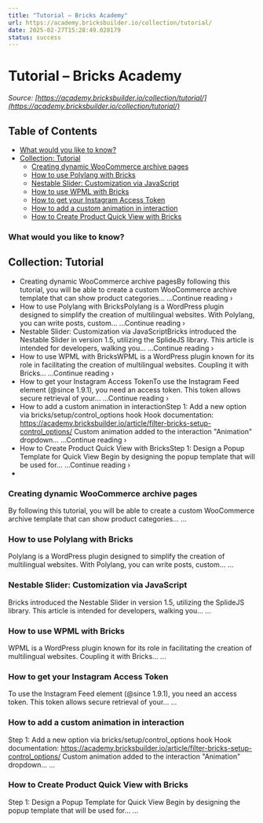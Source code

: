 ```yaml
---
title: "Tutorial – Bricks Academy"
url: https://academy.bricksbuilder.io/collection/tutorial/
date: 2025-02-27T15:28:49.028179
status: success
---
```


# Tutorial – Bricks Academy

*Source: [https://academy.bricksbuilder.io/collection/tutorial/](https://academy.bricksbuilder.io/collection/tutorial/)*

## Table of Contents

  - [What  would you like to know?](#what--would-you-like-to-know)
- [Collection: Tutorial](#collection-tutorial)
  - [Creating dynamic WooCommerce archive pages](#creating-dynamic-woocommerce-archive-pages)
  - [How to use Polylang with Bricks](#how-to-use-polylang-with-bricks)
  - [Nestable Slider: Customization via JavaScript](#nestable-slider-customization-via-javascript)
  - [How to use WPML with Bricks](#how-to-use-wpml-with-bricks)
  - [How to get your Instagram Access Token](#how-to-get-your-instagram-access-token)
  - [How to add a custom animation in interaction](#how-to-add-a-custom-animation-in-interaction)
  - [How to Create Product Quick View with Bricks](#how-to-create-product-quick-view-with-bricks)

### What  would you like to know?

## Collection: Tutorial

- Creating dynamic WooCommerce archive pagesBy following this tutorial, you will be able to create a custom WooCommerce archive template that can show product categories… ...Continue reading ›
- How to use Polylang with BricksPolylang is a WordPress plugin designed to simplify the creation of multilingual websites. With Polylang, you can write posts, custom… ...Continue reading ›
- Nestable Slider: Customization via JavaScriptBricks introduced the Nestable Slider in version 1.5, utilizing the SplideJS library. This article is intended for developers, walking you… ...Continue reading ›
- How to use WPML with BricksWPML is a WordPress plugin known for its role in facilitating the creation of multilingual websites. Coupling it with Bricks… ...Continue reading ›
- How to get your Instagram Access TokenTo use the Instagram Feed element (@since 1.9.1), you need an access token. This token allows secure retrieval of your… ...Continue reading ›
- How to add a custom animation in interactionStep 1: Add a new option via bricks/setup/control_options hook Hook documentation: https://academy.bricksbuilder.io/article/filter-bricks-setup-control_options/ Custom animation added to the interaction "Animation" dropdown… ...Continue reading ›
- How to Create Product Quick View with BricksStep 1: Design a Popup Template for Quick View Begin by designing the popup template that will be used for… ...Continue reading ›
-

### Creating dynamic WooCommerce archive pages

By following this tutorial, you will be able to create a custom WooCommerce archive template that can show product categories… ...

### How to use Polylang with Bricks

Polylang is a WordPress plugin designed to simplify the creation of multilingual websites. With Polylang, you can write posts, custom… ...

### Nestable Slider: Customization via JavaScript

Bricks introduced the Nestable Slider in version 1.5, utilizing the SplideJS library. This article is intended for developers, walking you… ...

### How to use WPML with Bricks

WPML is a WordPress plugin known for its role in facilitating the creation of multilingual websites. Coupling it with Bricks… ...

### How to get your Instagram Access Token

To use the Instagram Feed element (@since 1.9.1), you need an access token. This token allows secure retrieval of your… ...

### How to add a custom animation in interaction

Step 1: Add a new option via bricks/setup/control_options hook Hook documentation: https://academy.bricksbuilder.io/article/filter-bricks-setup-control_options/ Custom animation added to the interaction "Animation" dropdown… ...

### How to Create Product Quick View with Bricks

Step 1: Design a Popup Template for Quick View Begin by designing the popup template that will be used for… ...

